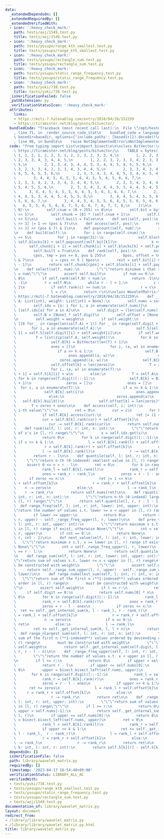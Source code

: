 ```yaml
---
data:
  _extendedDependsOn: []
  _extendedRequiredBy: []
  _extendedVerifiedWith:
  - icon: ':heavy_check_mark:'
    path: tests/aoj/1549.test.py
    title: tests/aoj/1549.test.py
  - icon: ':heavy_check_mark:'
    path: tests/yosupo/range_kth_smallest.test.py
    title: tests/yosupo/range_kth_smallest.test.py
  - icon: ':heavy_check_mark:'
    path: tests/yosupo/rectangle_sum.test.py
    title: tests/yosupo/rectangle_sum.test.py
  - icon: ':heavy_check_mark:'
    path: tests/yosupo/static_range_frequency.test.py
    title: tests/yosupo/static_range_frequency.test.py
  - icon: ':heavy_check_mark:'
    path: tests/yuki/738.test.py
    title: tests/yuki/738.test.py
  _isVerificationFailed: false
  _pathExtension: py
  _verificationStatusIcon: ':heavy_check_mark:'
  attributes:
    links:
    - https://miti-7.hatenablog.com/entry/2018/04/28/152259
    - https://tiramister.net/blog/posts/bitvector/
  bundledCode: "Traceback (most recent call last):\n  File \"/opt/hostedtoolcache/PyPy/3.7.13/x64/site-packages/onlinejudge_verify/documentation/build.py\"\
    , line 71, in _render_source_code_stat\n    bundled_code = language.bundle(stat.path,\
    \ basedir=basedir, options={'include_paths': [basedir]}).decode()\n  File \"/opt/hostedtoolcache/PyPy/3.7.13/x64/site-packages/onlinejudge_verify/languages/python.py\"\
    , line 96, in bundle\n    raise NotImplementedError\nNotImplementedError\n"
  code: "from typing import List\nimport bisect\n\n\nclass BitVector:\n    # reference:\
    \ https://tiramister.net/blog/posts/bitvector/\n    TABLE = bytes([\n        0,\
    \ 1, 1, 2, 1, 2, 2, 3, 1, 2, 2, 3, 2, 3, 3, 4,\n        1, 2, 2, 3, 2, 3, 3, 4,\
    \ 2, 3, 3, 4, 3, 4, 4, 5,\n        1, 2, 2, 3, 2, 3, 3, 4, 2, 3, 3, 4, 3, 4, 4,\
    \ 5,\n        2, 3, 3, 4, 3, 4, 4, 5, 3, 4, 4, 5, 4, 5, 5, 6,\n        1, 2, 2,\
    \ 3, 2, 3, 3, 4, 2, 3, 3, 4, 3, 4, 4, 5,\n        2, 3, 3, 4, 3, 4, 4, 5, 3, 4,\
    \ 4, 5, 4, 5, 5, 6,\n        2, 3, 3, 4, 3, 4, 4, 5, 3, 4, 4, 5, 4, 5, 5, 6,\n\
    \        3, 4, 4, 5, 4, 5, 5, 6, 4, 5, 5, 6, 5, 6, 6, 7,\n        1, 2, 2, 3,\
    \ 2, 3, 3, 4, 2, 3, 3, 4, 3, 4, 4, 5,\n        2, 3, 3, 4, 3, 4, 4, 5, 3, 4, 4,\
    \ 5, 4, 5, 5, 6,\n        2, 3, 3, 4, 3, 4, 4, 5, 3, 4, 4, 5, 4, 5, 5, 6,\n  \
    \      3, 4, 4, 5, 4, 5, 5, 6, 4, 5, 5, 6, 5, 6, 6, 7,\n        2, 3, 3, 4, 3,\
    \ 4, 4, 5, 3, 4, 4, 5, 4, 5, 5, 6,\n        3, 4, 4, 5, 4, 5, 5, 6, 4, 5, 5, 6,\
    \ 5, 6, 6, 7,\n        3, 4, 4, 5, 4, 5, 5, 6, 4, 5, 5, 6, 5, 6, 6, 7,\n     \
    \   4, 5, 5, 6, 5, 6, 6, 7, 5, 6, 6, 7, 6, 7, 7, 8,\n    ])\n\n    def __init__(self,\
    \ N):\n        self.cnum = (N + 255) >> 8\n\n        self.bit = bytearray(self.cnum\
    \ << 5)\n        self.chunk = [0] * (self.cnum + 1)\n        self.blocks = bytearray(self.cnum\
    \ << 5)\n\n        self.built = False\n\n    def set(self, pos):\n        self.bit[pos\
    \ >> 3] |= 1 << (pos & 7)\n\n    def access(self, pos):\n        return self.bit[pos\
    \ >> 3] >> (pos & 7) & 1\n\n    def popcount(self, num):\n        return self.TABLE[num]\n\
    \n    def build(self):\n        for i in range(self.cnum):\n            k = i\
    \ << 5\n            for j in range(31):\n                self.blocks[k + 1] =\
    \ self.blocks[k] + self.popcount(self.bit[k])\n                k += 1\n      \
    \      self.chunk[i + 1] = self.chunk[i] + self.blocks[k] + self.popcount(self.bit[k])\n\
    \        self.built = True\n\n    def rank(self, pos):\n        assert self.built\n\
    \        cpos, tmp = pos >> 8, pos & 255\n        bpos, offset = tmp >> 3, tmp\
    \ & 7\n\n        i = cpos << 5 | bpos\n        rest = self.bit[i] & ((1 << offset)\
    \ - 1)\n        return self.chunk[cpos] + self.blocks[i] + self.popcount(rest)\n\
    \n    def select(self, num):\n        \"\"\"return minimum i that satisfies rank(i)\
    \ = num\"\"\"\n        assert self.built\n        if num == 0:\n            return\
    \ 0\n        if self.rank(self.N) < num:\n            return -1\n\n        l =\
    \ -1\n        r = self.N\n        while r - l > 1:\n            c = (l + r) >>\
    \ 1\n            if self.rank(c) >= num:\n                r = c\n            else:\n\
    \                l = c\n        return r\n\n\nclass WaveletMatrix:\n    # reference:\
    \ https://miti-7.hatenablog.com/entry/2018/04/28/152259\n    def __init__(self,\
    \ A: List[int], weight: List[int] = None):\n        self.nums = sorted(set(A))\n\
    \        self.idx = {a: i for i, a in enumerate(self.nums)}\n        self.A =\
    \ [self.idx[a] for a in A]\n\n        self.digit = (len(self.nums) - 1).bit_length()\n\
    \        self.B = [None] * self.digit\n        self.offset = [None] * self.digit\n\
    \n        self.weight = weight\n        if self.weight:\n            self.S =\
    \ [[0 for _ in range(len(self.A) + 1)] for _ in range(self.digit + 1)]\n     \
    \       for i, a in enumerate(self.A):\n                self.S[self.digit][i +\
    \ 1] = self.S[self.digit][i] + self.weight[i]\n\n        if self.weight:\n   \
    \         T = list(zip(self.A, self.weight))\n            for k in range(self.digit)[::-1]:\n\
    \                self.B[k] = BitVector(len(T) + 1)\n                zeros = []\n\
    \                ones = []\n                for i, (a, w) in enumerate(T):\n \
    \                   if a >> k & 1:\n                        self.B[k].set(i)\n\
    \                        ones.append((a, w))\n                    else:\n    \
    \                    zeros.append((a, w))\n                self.B[k].build()\n\
    \                self.offset[k] = len(zeros)\n                T = zeros + ones\n\
    \                for i, (a, w) in enumerate(T):\n                    self.S[k][i\
    \ + 1] = self.S[k][i] + w\n        else:\n            T = self.A\n           \
    \ for k in range(self.digit)[::-1]:\n                self.B[k] = BitVector(len(T)\
    \ + 1)\n                zeros = []\n                ones = []\n              \
    \  for i, a in enumerate(T):\n                    if a >> k & 1:\n           \
    \             self.B[k].set(i)\n                        ones.append(a)\n     \
    \               else:\n                        zeros.append(a)\n             \
    \   self.B[k].build()\n                self.offset[k] = len(zeros)\n         \
    \       T = zeros + ones\n\n    def access(self, i: int):\n        \"\"\"return\
    \ i-th value\"\"\"\n        ret = 0\n        cur = i\n        for k in range(self.digit)[::-1]:\n\
    \            if self.B[k].access(cur):\n                ret |= (1 << k)\n    \
    \            cur = self.B[k].rank(cur) + self.offset[k]\n            else:\n \
    \               cur -= self.B[k].rank(cur)\n        return self.nums[ret]\n\n\
    \    def rank(self, l: int, r: int, x: int):\n        \"\"\"return the number\
    \ of x's in [l, r) range\"\"\"\n        x = self.idx.get(x)\n        if x is None:\n\
    \            return 0\n        for k in range(self.digit)[::-1]:\n           \
    \ if x >> k & 1:\n                l = self.B[k].rank(l) + self.offset[k]\n   \
    \             r = self.B[k].rank(r) + self.offset[k]\n            else:\n    \
    \            l -= self.B[k].rank(l)\n                r -= self.B[k].rank(r)\n\
    \        return r - l\n\n    def quantile(self, l: int, r: int, n: int):\n   \
    \     \"\"\"return n-th (0-indexed) smallest value in [l, r) range\"\"\"\n   \
    \     assert 0 <= n < r - l\n        ret = 0\n        for k in range(self.digit)[::-1]:\n\
    \            rank_l = self.B[k].rank(l)\n            rank_r = self.B[k].rank(r)\n\
    \            ones = rank_r - rank_l\n            zeros = r - l - ones\n      \
    \      if zeros <= n:\n                ret |= 1 << k\n                l = rank_l\
    \ + self.offset[k]\n                r = rank_r + self.offset[k]\n            \
    \    n -= zeros\n            else:\n                l -= rank_l\n            \
    \    r -= rank_r\n        return self.nums[ret]\n\n    def rquantile(self, l:\
    \ int, r: int, n: int):\n        \"\"\"return n-th (0-indeed) largest value in\
    \ [l, r) range\"\"\"\n        return self.quantile(l, r, r - l - 1 - n)\n\n  \
    \  def range_freq(self, l: int, r: int, lower: int, upper: int):\n        \"\"\
    \"return the number of values s.t. lower <= x < upper in [l, r) range\"\"\"\n\
    \        if lower >= upper:\n            return 0\n        return self._range_freq_upper(l,\
    \ r, upper) - self._range_freq_upper(l, r, lower)\n\n    def prev_value(self,\
    \ l: int, r: int, upper: int):\n        \"\"\"return maximum x s.t. x < upper\
    \ in [l, r) range if exist, otherwise None\"\"\"\n        cnt = self._range_freq_upper(l,\
    \ r, upper)\n        if cnt == 0:\n            return None\n        return self.quantile(l,\
    \ r, cnt - 1)\n\n    def next_value(self, l: int, r: int, lower: int):\n     \
    \   \"\"\"return minimum x s.t. x >= lower in [l, r) range if exist, otherwise\
    \ None\"\"\"\n        cnt = self._range_freq_upper(l, r, lower)\n        if cnt\
    \ == r - l:\n            return None\n        return self.quantile(l, r, cnt)\n\
    \n    def range_sum(self, l: int, r: int, lower: int, upper: int):\n        \"\
    \"\"return sum of values s.t. lower <= x < upper in [l, r) range\n        must\
    \ be constructed with weight\n        \"\"\"\n        assert self.weight\n   \
    \     return self._range_sum_upper(l, r, upper) - self._range_sum_upper(l, r,\
    \ lower)\n\n    def range_nsmallest_sum(self, l: int, r: int, n: int):\n     \
    \   \"\"\"return sum of the first n (**1-indexed**) values ordered by ascending\
    \ order in [l, r) range\n        must be constructed with weight\n        \"\"\
    \"\n        assert self.weight\n        if l >= r:\n            return 0\n   \
    \     if self.digit == 0:\n            return self.nums[0] * n\n        ret =\
    \ 0\n        for k in range(self.digit)[::-1]:\n            rank_l = self.B[k].rank(l)\n\
    \            rank_r = self.B[k].rank(r)\n            ones = rank_r - rank_l\n\
    \            zeros = r - l - ones\n            if zeros <= n:\n              \
    \  ret += self._get_internal_sum(k, l - rank_l, r - rank_r)\n                l\
    \ = rank_l + self.offset[k]\n                r = rank_r + self.offset[k]\n   \
    \             n -= zeros\n                if n == 0:\n                    return\
    \ ret\n            else:\n                l -= rank_l\n                r -= rank_r\n\
    \        ret += self._get_internal_sum(0, l, l + n)\n        return ret\n\n  \
    \  def range_nlargest_sum(self, l: int, r: int, n: int):\n        \"\"\"return\
    \ sum of the first n (**1-indexed**) values ordered by descending order in [l,\
    \ r) range\n        must be constructed with weight\n        \"\"\"\n        assert\
    \ self.weight\n        return self._get_internal_sum(self.digit, l, r) - self.range_nsmallest_sum(l,\
    \ r, r - l - n)\n\n    def _range_freq_upper(self, l: int, r: int, upper: int):\n\
    \        \"\"\"return the number of values s.t. x < upper in [l, r) range\"\"\"\
    \n        if l >= r:\n            return 0\n        if upper > self.nums[-1]:\n\
    \            return r - l\n        if upper <= self.nums[0]:\n            return\
    \ 0\n        upper = bisect.bisect_left(self.nums, upper)\n        ret = 0\n \
    \       for k in range(self.digit)[::-1]:\n            rank_l = self.B[k].rank(l)\n\
    \            rank_r = self.B[k].rank(r)\n            ones = rank_r - rank_l\n\
    \            zeros = r - l - ones\n            if upper >> k & 1:\n          \
    \      ret += zeros\n                l = rank_l + self.offset[k]\n           \
    \     r = rank_r + self.offset[k]\n            else:\n                l -= rank_l\n\
    \                r -= rank_r\n        return ret\n\n    def _range_sum_upper(self,\
    \ l: int, r: int, upper: int):\n        \"\"\"return sum of values s.t. x < upper\
    \ in [l, r) range\"\"\"\n        if l >= r:\n            return 0\n        if\
    \ upper > self.nums[-1]:\n            return self._get_internal_sum(self.digit,\
    \ l, r)\n        if upper <= self.nums[0]:\n            return 0\n        upper\
    \ = bisect.bisect_left(self.nums, upper)\n        ret = 0\n        for k in range(self.digit)[::-1]:\n\
    \            rank_l = self.B[k].rank(l)\n            rank_r = self.B[k].rank(r)\n\
    \            if upper >> k & 1:\n                ret += self._get_internal_sum(k,\
    \ l - rank_l,  r - rank_r)\n                l = rank_l + self.offset[k]\n    \
    \            r = rank_r + self.offset[k]\n            else:\n                l\
    \ -= rank_l\n                r -= rank_r\n        return ret\n\n    def _get_internal_sum(self,\
    \ k: int, l: int, r: int):\n        return self.S[k][r] - self.S[k][l]\n"
  dependsOn: []
  isVerificationFile: false
  path: library/wavelet_matrix.py
  requiredBy: []
  timestamp: '2023-04-17 16:54:48+09:00'
  verificationStatus: LIBRARY_ALL_AC
  verifiedWith:
  - tests/yuki/738.test.py
  - tests/yosupo/range_kth_smallest.test.py
  - tests/yosupo/static_range_frequency.test.py
  - tests/yosupo/rectangle_sum.test.py
  - tests/aoj/1549.test.py
documentation_of: library/wavelet_matrix.py
layout: document
redirect_from:
- /library/library/wavelet_matrix.py
- /library/library/wavelet_matrix.py.html
title: library/wavelet_matrix.py
---
```

